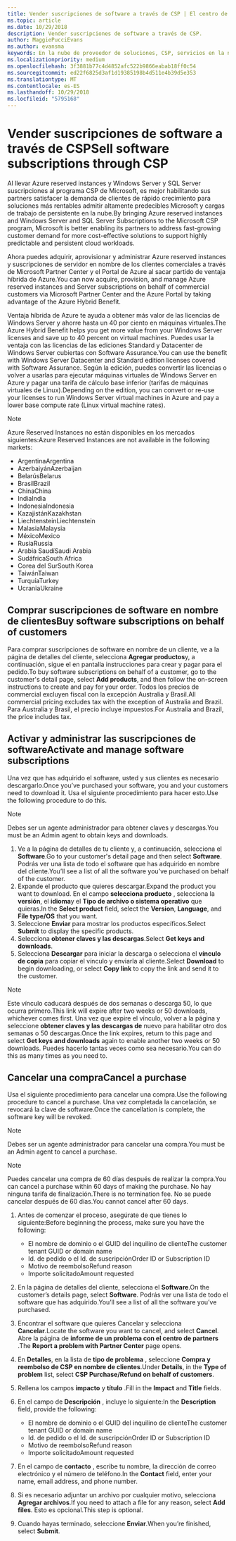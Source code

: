 ```yaml
---
title: Vender suscripciones de software a través de CSP | El centro de partners
ms.topic: article
ms.date: 10/29/2018
description: Vender suscripciones de software a través de CSP.
author: MaggiePucciEvans
ms.author: evansma
keywords: En la nube de proveedor de soluciones, CSP, servicios en la nube, Azure, Azure RI, Windows Server, SQL Server, las suscripciones de software
ms.localizationpriority: medium
ms.openlocfilehash: 3f3881b77c4d4852afc522b9866eabab18ff0c54
ms.sourcegitcommit: ed22f6825d3af1d19385198b4d511e4b39d5e353
ms.translationtype: MT
ms.contentlocale: es-ES
ms.lasthandoff: 10/29/2018
ms.locfileid: "5795168"
---
```

# <a name="sell-software-subscriptions-through-csp"></a><span data-ttu-id="77b3d-104">Vender suscripciones de software a través de CSP</span><span class="sxs-lookup"><span data-stu-id="77b3d-104">Sell software subscriptions through CSP</span></span>

<span data-ttu-id="77b3d-105">Al llevar Azure reserved instances y Windows Server y SQL Server suscripciones al programa CSP de Microsoft, es mejor habilitando sus partners satisfacer la demanda de clientes de rápido crecimiento para soluciones más rentables admitir altamente predecibles Microsoft y cargas de trabajo de persistente en la nube.</span><span class="sxs-lookup"><span data-stu-id="77b3d-105">By bringing Azure reserved instances and Windows Server and SQL Server Subscriptions to the Microsoft CSP program, Microsoft is better enabling its partners to address fast-growing customer demand for more cost-effective solutions to support highly predictable and persistent cloud workloads.</span></span> 

<span data-ttu-id="77b3d-106">Ahora puedes adquirir, aprovisionar y administrar Azure reserved instances y suscripciones de servidor en nombre de los clientes comerciales a través de Microsoft Partner Center y el Portal de Azure al sacar partido de ventaja híbrida de Azure.</span><span class="sxs-lookup"><span data-stu-id="77b3d-106">You can now acquire, provision, and manage Azure reserved instances and Server subscriptions on behalf of commercial customers via Microsoft Partner Center and the Azure Portal by taking advantage of the Azure Hybrid Benefit.</span></span> 

<span data-ttu-id="77b3d-107">Ventaja híbrida de Azure te ayuda a obtener más valor de las licencias de Windows Server y ahorre hasta un 40 por ciento en máquinas virtuales.</span><span class="sxs-lookup"><span data-stu-id="77b3d-107">The Azure Hybrid Benefit helps you get more value from your Windows Server licenses and save up to 40 percent on virtual machines.</span></span> <span data-ttu-id="77b3d-108">Puedes usar la ventaja con las licencias de las ediciones Standard y Datacenter de Windows Server cubiertas con Software Assurance.</span><span class="sxs-lookup"><span data-stu-id="77b3d-108">You can use the benefit with Windows Server Datacenter and Standard edition licenses covered with Software Assurance.</span></span> <span data-ttu-id="77b3d-109">Según la edición, puedes convertir las licencias o volver a usarlas para ejecutar máquinas virtuales de Windows Server en Azure y pagar una tarifa de cálculo base inferior (tarifas de máquinas virtuales de Linux).</span><span class="sxs-lookup"><span data-stu-id="77b3d-109">Depending on the edition, you can convert or re-use your licenses to run Windows Server virtual machines in Azure and pay a lower base compute rate (Linux virtual machine rates).</span></span>

> [!NOTE]  
> <span data-ttu-id="77b3d-110">Azure Reserved Instances no están disponibles en los mercados siguientes:</span><span class="sxs-lookup"><span data-stu-id="77b3d-110">Azure Reserved Instances are not available in the following markets:</span></span>  
> * <span data-ttu-id="77b3d-111">Argentina</span><span class="sxs-lookup"><span data-stu-id="77b3d-111">Argentina</span></span>
> * <span data-ttu-id="77b3d-112">Azerbaiyán</span><span class="sxs-lookup"><span data-stu-id="77b3d-112">Azerbaijan</span></span>
> * <span data-ttu-id="77b3d-113">Belarús</span><span class="sxs-lookup"><span data-stu-id="77b3d-113">Belarus</span></span>
> * <span data-ttu-id="77b3d-114">Brasil</span><span class="sxs-lookup"><span data-stu-id="77b3d-114">Brazil</span></span>
> * <span data-ttu-id="77b3d-115">China</span><span class="sxs-lookup"><span data-stu-id="77b3d-115">China</span></span>
> * <span data-ttu-id="77b3d-116">India</span><span class="sxs-lookup"><span data-stu-id="77b3d-116">India</span></span>
> * <span data-ttu-id="77b3d-117">Indonesia</span><span class="sxs-lookup"><span data-stu-id="77b3d-117">Indonesia</span></span>
> * <span data-ttu-id="77b3d-118">Kazajistán</span><span class="sxs-lookup"><span data-stu-id="77b3d-118">Kazakhstan</span></span>
> * <span data-ttu-id="77b3d-119">Liechtenstein</span><span class="sxs-lookup"><span data-stu-id="77b3d-119">Liechtenstein</span></span>
> * <span data-ttu-id="77b3d-120">Malasia</span><span class="sxs-lookup"><span data-stu-id="77b3d-120">Malaysia</span></span>
> * <span data-ttu-id="77b3d-121">México</span><span class="sxs-lookup"><span data-stu-id="77b3d-121">Mexico</span></span>
> * <span data-ttu-id="77b3d-122">Rusia</span><span class="sxs-lookup"><span data-stu-id="77b3d-122">Russia</span></span>
> * <span data-ttu-id="77b3d-123">Arabia Saudí</span><span class="sxs-lookup"><span data-stu-id="77b3d-123">Saudi Arabia</span></span>
> * <span data-ttu-id="77b3d-124">Sudáfrica</span><span class="sxs-lookup"><span data-stu-id="77b3d-124">South Africa</span></span>
> * <span data-ttu-id="77b3d-125">Corea del Sur</span><span class="sxs-lookup"><span data-stu-id="77b3d-125">South Korea</span></span>
> * <span data-ttu-id="77b3d-126">Taiwán</span><span class="sxs-lookup"><span data-stu-id="77b3d-126">Taiwan</span></span>
> * <span data-ttu-id="77b3d-127">Turquía</span><span class="sxs-lookup"><span data-stu-id="77b3d-127">Turkey</span></span>
> * <span data-ttu-id="77b3d-128">Ucrania</span><span class="sxs-lookup"><span data-stu-id="77b3d-128">Ukraine</span></span>

## <a name="buy-software-subscriptions-on-behalf-of-customers"></a><span data-ttu-id="77b3d-129">Comprar suscripciones de software en nombre de clientes</span><span class="sxs-lookup"><span data-stu-id="77b3d-129">Buy software subscriptions on behalf of customers</span></span>

<span data-ttu-id="77b3d-130">Para comprar suscripciones de software en nombre de un cliente, ve a la página de detalles del cliente, selecciona **Agregar productos**y, a continuación, sigue el en pantalla instrucciones para crear y pagar para el pedido.</span><span class="sxs-lookup"><span data-stu-id="77b3d-130">To buy software subscriptions on behalf of a customer, go to the customer's detail page, select **Add products**, and then follow the on-screen instructions to create and pay for your order.</span></span> <span data-ttu-id="77b3d-131">Todos los precios de commercial excluyen fiscal con la excepción Australia y Brasil.</span><span class="sxs-lookup"><span data-stu-id="77b3d-131">All commercial pricing excludes tax with the exception of Australia and Brazil.</span></span> <span data-ttu-id="77b3d-132">Para Australia y Brasil, el precio incluye impuestos.</span><span class="sxs-lookup"><span data-stu-id="77b3d-132">For Australia and Brazil, the price includes tax.</span></span>


## <a name="activate-and-manage-software-subscriptions"></a><span data-ttu-id="77b3d-133">Activar y administrar las suscripciones de software</span><span class="sxs-lookup"><span data-stu-id="77b3d-133">Activate and manage software subscriptions</span></span>

<span data-ttu-id="77b3d-134">Una vez que has adquirido el software, usted y sus clientes es necesario descargarlo.</span><span class="sxs-lookup"><span data-stu-id="77b3d-134">Once you’ve purchased your software, you and your customers need to download it.</span></span> <span data-ttu-id="77b3d-135">Usa el siguiente procedimiento para hacer esto.</span><span class="sxs-lookup"><span data-stu-id="77b3d-135">Use the following procedure to do this.</span></span> 

>[!NOTE]
><span data-ttu-id="77b3d-136">Debes ser un agente administrador para obtener claves y descargas.</span><span class="sxs-lookup"><span data-stu-id="77b3d-136">You must be an Admin agent to obtain keys and downloads.</span></span> 

1. <span data-ttu-id="77b3d-137">Ve a la página de detalles de tu cliente y, a continuación, selecciona el **Software**.</span><span class="sxs-lookup"><span data-stu-id="77b3d-137">Go to your customer's detail page and then select **Software**.</span></span> <span data-ttu-id="77b3d-138">Podrás ver una lista de todo el software que has adquirido en nombre del cliente.</span><span class="sxs-lookup"><span data-stu-id="77b3d-138">You’ll see a list of all the software you’ve purchased on behalf of the customer.</span></span> 
2.  <span data-ttu-id="77b3d-139">Expande el producto que quieres descargar.</span><span class="sxs-lookup"><span data-stu-id="77b3d-139">Expand the product you want to download.</span></span> <span data-ttu-id="77b3d-140">En el campo **selecciona producto** , selecciona la **versión**, el **idioma**y el **Tipo de archivo o sistema operativo** que quieras.</span><span class="sxs-lookup"><span data-stu-id="77b3d-140">In the **Select product** field, select the **Version**, **Language**, and **File type/OS** that you want.</span></span> 
3.  <span data-ttu-id="77b3d-141">Seleccione **Enviar** para mostrar los productos específicos.</span><span class="sxs-lookup"><span data-stu-id="77b3d-141">Select **Submit** to display the specific products.</span></span> 
4.  <span data-ttu-id="77b3d-142">Selecciona **obtener claves y las descargas**.</span><span class="sxs-lookup"><span data-stu-id="77b3d-142">Select **Get keys and downloads**.</span></span> 
5.  <span data-ttu-id="77b3d-143">Selecciona **Descargar** para iniciar la descarga o selecciona el **vínculo de copia** para copiar el vínculo y enviarla al cliente.</span><span class="sxs-lookup"><span data-stu-id="77b3d-143">Select **Download** to begin downloading, or select **Copy link** to copy the link and send it to the customer.</span></span> 

>[!NOTE]
><span data-ttu-id="77b3d-144">Este vínculo caducará después de dos semanas o descarga 50, lo que ocurra primero.</span><span class="sxs-lookup"><span data-stu-id="77b3d-144">This link will expire after two weeks or 50 downloads, whichever comes first.</span></span> <span data-ttu-id="77b3d-145">Una vez que expire el vínculo, volver a la página y seleccione **obtener claves y las descargas de** nuevo para habilitar otro dos semanas o 50 descargas.</span><span class="sxs-lookup"><span data-stu-id="77b3d-145">Once the link expires, return to this page and select **Get keys and downloads** again to enable another two weeks or 50 downloads.</span></span> <span data-ttu-id="77b3d-146">Puedes hacerlo tantas veces como sea necesario.</span><span class="sxs-lookup"><span data-stu-id="77b3d-146">You can do this as many times as you need to.</span></span> 


## <a name="cancel-a-purchase"></a><span data-ttu-id="77b3d-147">Cancelar una compra</span><span class="sxs-lookup"><span data-stu-id="77b3d-147">Cancel a purchase</span></span>
<span data-ttu-id="77b3d-148">Usa el siguiente procedimiento para cancelar una compra.</span><span class="sxs-lookup"><span data-stu-id="77b3d-148">Use the following procedure to cancel a purchase.</span></span> <span data-ttu-id="77b3d-149">Una vez completada la cancelación, se revocará la clave de software.</span><span class="sxs-lookup"><span data-stu-id="77b3d-149">Once the cancellation is complete, the software key will be revoked.</span></span> 

>[!NOTE]
><span data-ttu-id="77b3d-150">Debes ser un agente administrador para cancelar una compra.</span><span class="sxs-lookup"><span data-stu-id="77b3d-150">You must be an Admin agent to cancel a purchase.</span></span> 

>[!NOTE]
><span data-ttu-id="77b3d-151">Puedes cancelar una compra de 60 días después de realizar la compra.</span><span class="sxs-lookup"><span data-stu-id="77b3d-151">You can cancel a purchase within 60 days of making the purchase.</span></span> <span data-ttu-id="77b3d-152">No hay ninguna tarifa de finalización.</span><span class="sxs-lookup"><span data-stu-id="77b3d-152">There is no termination fee.</span></span> <span data-ttu-id="77b3d-153">No se puede cancelar después de 60 días.</span><span class="sxs-lookup"><span data-stu-id="77b3d-153">You cannot cancel after 60 days.</span></span> 

1.  <span data-ttu-id="77b3d-154">Antes de comenzar el proceso, asegúrate de que tienes lo siguiente:</span><span class="sxs-lookup"><span data-stu-id="77b3d-154">Before beginning the process, make sure you have the following:</span></span> 
    -   <span data-ttu-id="77b3d-155">El nombre de dominio o el GUID del inquilino de cliente</span><span class="sxs-lookup"><span data-stu-id="77b3d-155">The customer tenant GUID or domain name</span></span>
    -   <span data-ttu-id="77b3d-156">Id. de pedido o el Id. de suscripción</span><span class="sxs-lookup"><span data-stu-id="77b3d-156">Order ID or Subscription ID</span></span>
    -   <span data-ttu-id="77b3d-157">Motivo de reembolso</span><span class="sxs-lookup"><span data-stu-id="77b3d-157">Refund reason</span></span>
    -   <span data-ttu-id="77b3d-158">Importe solicitado</span><span class="sxs-lookup"><span data-stu-id="77b3d-158">Amount requested</span></span>

2.  <span data-ttu-id="77b3d-159">En la página de detalles del cliente, selecciona el **Software**.</span><span class="sxs-lookup"><span data-stu-id="77b3d-159">On the customer’s details page, select **Software**.</span></span> <span data-ttu-id="77b3d-160">Podrás ver una lista de todo el software que has adquirido.</span><span class="sxs-lookup"><span data-stu-id="77b3d-160">You’ll see a list of all the software you’ve purchased.</span></span> 

3.  <span data-ttu-id="77b3d-161">Encontrar el software que quieres Cancelar y selecciona **Cancelar**.</span><span class="sxs-lookup"><span data-stu-id="77b3d-161">Locate the software you want to cancel, and select **Cancel**.</span></span> <span data-ttu-id="77b3d-162">Abre la página de **informe de un problema con el centro de partners** .</span><span class="sxs-lookup"><span data-stu-id="77b3d-162">The **Report a problem with Partner Center** page opens.</span></span> 

4.  <span data-ttu-id="77b3d-163">En **Detalles**, en la lista de **tipo de problema** , seleccione **Compra y reembolso de CSP en nombre de clientes**.</span><span class="sxs-lookup"><span data-stu-id="77b3d-163">Under **Details**, in the **Type of problem** list, select **CSP Purchase/Refund on behalf of customers**.</span></span>

5.  <span data-ttu-id="77b3d-164">Rellena los campos **impacto** y **título** .</span><span class="sxs-lookup"><span data-stu-id="77b3d-164">Fill in the **Impact** and **Title** fields.</span></span> 

6.  <span data-ttu-id="77b3d-165">En el campo de **Descripción** , incluye lo siguiente:</span><span class="sxs-lookup"><span data-stu-id="77b3d-165">In the **Description** field, provide the following:</span></span> 
    -   <span data-ttu-id="77b3d-166">El nombre de dominio o el GUID del inquilino de cliente</span><span class="sxs-lookup"><span data-stu-id="77b3d-166">The customer tenant GUID or domain name</span></span>
    -   <span data-ttu-id="77b3d-167">Id. de pedido o el Id. de suscripción</span><span class="sxs-lookup"><span data-stu-id="77b3d-167">Order ID or Subscription ID</span></span>
    -   <span data-ttu-id="77b3d-168">Motivo de reembolso</span><span class="sxs-lookup"><span data-stu-id="77b3d-168">Refund reason</span></span>
    -   <span data-ttu-id="77b3d-169">Importe solicitado</span><span class="sxs-lookup"><span data-stu-id="77b3d-169">Amount requested</span></span>

7.  <span data-ttu-id="77b3d-170">En el campo de **contacto** , escribe tu nombre, la dirección de correo electrónico y el número de teléfono.</span><span class="sxs-lookup"><span data-stu-id="77b3d-170">In the **Contact** field, enter your name, email address, and phone number.</span></span> 

8.  <span data-ttu-id="77b3d-171">Si es necesario adjuntar un archivo por cualquier motivo, selecciona **Agregar archivos**.</span><span class="sxs-lookup"><span data-stu-id="77b3d-171">If you need to attach a file for any reason, select **Add files**.</span></span> <span data-ttu-id="77b3d-172">Esto es opcional.</span><span class="sxs-lookup"><span data-stu-id="77b3d-172">This step is optional.</span></span> 

9.  <span data-ttu-id="77b3d-173">Cuando hayas terminado, seleccione **Enviar**.</span><span class="sxs-lookup"><span data-stu-id="77b3d-173">When you’re finished, select **Submit**.</span></span>
